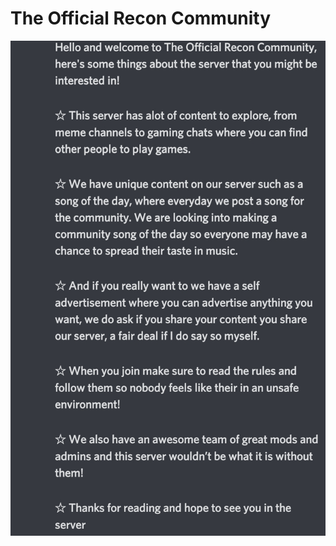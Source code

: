 <h1>The Official Recon Community</h1>
  <a href="https://discord.gg/vCGs6Mtqcs"><img src="images/Screenshot_20210612-110340_Discord.jpg" class="center" target="_blank"></a>
